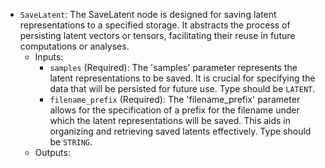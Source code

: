 - `SaveLatent`: The SaveLatent node is designed for saving latent representations to a specified storage. It abstracts the process of persisting latent vectors or tensors, facilitating their reuse in future computations or analyses.
    - Inputs:
        - `samples` (Required): The 'samples' parameter represents the latent representations to be saved. It is crucial for specifying the data that will be persisted for future use. Type should be `LATENT`.
        - `filename_prefix` (Required): The 'filename_prefix' parameter allows for the specification of a prefix for the filename under which the latent representations will be saved. This aids in organizing and retrieving saved latents effectively. Type should be `STRING`.
    - Outputs:
